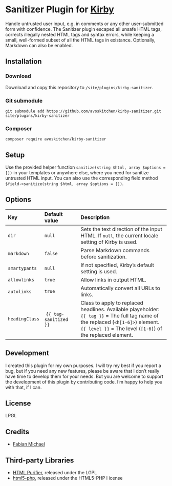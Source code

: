 # Sanitizer Plugin for [Kirby](https://getkirby.com)

Handle untrusted user input, e.g. in comments or any other user-submitted form with
confidence. The Sanitizer plugin escaped all unsafe HTML tags, corrects illegally
nested HTML tags and syntax errors, while keeping a small, well-formed subset of
all the HTML tags in existance. Optionally, Markdown can also be enabled.

## Installation

### Download

Download and copy this repository to `/site/plugins/kirby-sanitizer`.

### Git submodule

```
git submodule add https://github.com/avoskitchen/kirby-sanitizer.git site/plugins/kirby-sanitizer
```

### Composer

```
composer require avoskitchen/kirby-sanitizer
```

## Setup

Use the provided helper function `sanitize(string $html, array $options = [])` in your
templates or anywhere else, where you need for sanitize untrusted HTML input. You can
also use the corresponding field method `$field->sanitize(string $html, array $options = [])`.

## Options

| Key | Default value | Description |
|:----|:--------------|:------------|
| `dir` | `null` | Sets the text direction of the input HTML. If `null`, the current locale setting of Kirby is used. |
| `markdown` | `false` | Parse Markdown commands before sanitization. |
| `smartypants` | `null` | If not specified, Kirby’s default setting is used. |
| `allowlinks` | `true` | Allow links in output HTML. |
| `autolinks` | `true` | Automatically convert all URLs to links. |
| `headingClass` | `{{ tag-sanitized }}` | Class to apply to replaced headlines. Available playeholder:<br>`{{ tag }}` = The full tag name of the replaced (`<h[1-6]>`) element.<br>`{{ level }}` = The level (`[1-6]`) of the replaced element. |

## Development

I created this plugin for my own purposes. I will try my best if you report a bug, but
if you need any new features, please be aware that I don’t really have time to develop
them for your needs. But you are welcome to support the development of this plugin by
contributing code. I’m happy to help you with that, if I can.

## License

LPGL

## Credits

- [Fabian Michael](https://avoskitchen.de)

## Third-party Libraries

- [HTML Purifier](http://htmlpurifier.org/), released under the LGPL
- [html5-php](http://masterminds.github.io/html5-php/), released under the HTML5-PHP l icense
